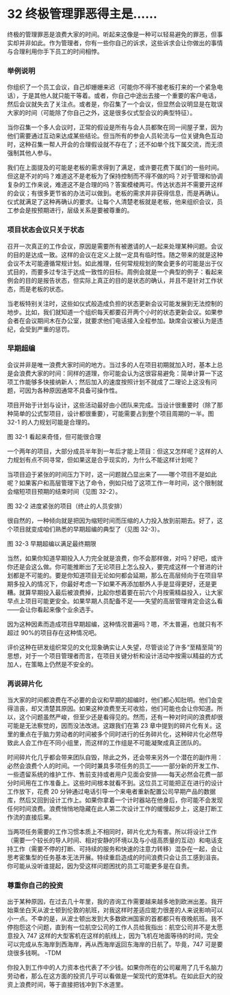 # 32 终极管理罪恶得主是……

终极的管理罪恶是浪费大家的时间。听起来这像是一种可以轻易避免的罪恶，但事实却并非如此。作为管理者，你有一些你自己的诉求，这些诉求会让你做出的事情与合理利用你手下员工的时间相悖。

### 举例说明



你组织了一个员工会议，自己却姗姗来迟（可能你不得不接老板打来的一个紧急电话），于是其他人就只能干等着。或者，你自己中途出去接一个重要的客户电话，然后会议就失去了关注点。或者是，你召集了一个会议，但显然会议明显是在耽误大家的时间（可能除了你自己之外，这是很多仪式型会议的典型特征）。

当你召集一个多人会议时，正常的假设是所有与会人员都聚在同一间屋子里，因为他们需要通过互动来达成某些结论。但当所有的参会人员轮流与一位关键角色互动时，这种召集一帮人开会的合理假设就不存在了；还不如单个找下属交流，而无须强制其他人参与。

我们在上面提及的可能是老板的需求得到了满足，或许要花费下属们的一些时间。但这是不对的吗？难道这不是老板为了保持控制而不得不做的吗？对于管理和协调复杂的工作来说，难道这不是合理的吗？答案模棱两可。传达状态并不需要开这样的会议；有很多更节省的办法可以做到。老板的需求并非获得信息，而是再确认。仪式就满足了这种再确认的要求。让每个人清楚老板就是老板，他来组织会议，员工参会是按预期进行，层级关系是要被尊重的。

### 项目状态会议只关于状态



召开一次真正的工作会议，原因是需要所有被邀请的人一起来处理某种问题。会议的目的是达成一致。这样的会议在定义上就一定具有临时性。随之带来的就是这种会议不太可能遵循常规计划。如此推理，任何常规规划的聚会更多的可能是出于仪式目的，而要多过专注于达成一致性的目标。周例会就是一个典型的例子：看起来例会的目的是报告状态，但实际上真正的目的是状态的确认，并且不是针对工作状态，而是老板的状态。

当老板特别关注时，这些如仪式般造成负担的状态更新会议可能发展到无法控制的地步。比如，我们就知道一个组织每天都要召开两个小时的状态更新会议。如果参会者在会议期间木在办公室，就要求他们电话接入全程参加。缺席会议被认为是违纪，会受到严重的惩罚。

### 早期超编



会议并非是唯一浪费大家时间的地方。当过多的人在项目初期就加入时，基本上总是会浪费大家的时间：同样的道理，你可能会认为这很容易避免：简单计算一下这项工作能够多快接纳新人；然后加入的速度按照计划不就成了二理论上这没有问题，可因为各种原因通常不具备可操作性。

项目开始于计划与设计，这些活动最好由小团队来完成。当设计很重要时（除了那种简单的公式型项目，设计都很重要），可能需要占到整个项目周期的一半。图 32-1 的人力规划可能是合理的。

图 32-1 看起来奇怪，但可能很合理

一个两年的项目，大部分成员半年到一年后才能上项目：但这又怎样呢？这样的人力规划有点不同寻常，但如果这是合乎现实的，为什么不能这样计划呢？

当项目迫于紧张的时间压力下时，这一问题就凸显出来了——哪个项目不是如此呢？如果客户和高层管理下达了命令，例如只给了这项工作一年时间，这个限制就会缩短项目预期的结束时间（见图 32-2）。

图 32-2 进度紧张的项目（终止的人员安排）

很自然的，一种倾向就是把因为缩短时间而压缩的人力投入放到前期去。好了，这个项目就变成咱们熟悉的早期超编的典型了（见图 32-3）。

图 32-3 早期超编以满足最终期限

当然，如果你知道早期投入人力完全就是浪费，你不会那样做，对吗？好吧，或许你还是会这么做。你可能推断出了无论项目上怎么投入，要完成这样一个冒进的计划都是不可能的。要是你知道项目无论如何都会延期，那么在高层倾向于在项目早期多投入的情况下，你最好考虑一下如果不再添加额外人手是显得更好，还是更糟。就算早期投入最后被浪费掉，比起你想着要在前六个月按需精益投入，让大家早点上项目可能更安全。如果早期人员配备不足——失望的高层管理肯定会这么看——会让你看起来像个业余选手。

因为这种因素而造成项目早期超编，这种情况普遍吗？嗯，不太普遍，也就只有不超过 90%的项目存在这种情况吧。

评价这种在研发组织常见的文化现象确实让人失望，尽管谈论了许多“至精至简”的思想，对于一个项目管理者而言，在项目关键分析和设计活动中按需以精益的方式加人，在策略上仍然是不安全的。

### 再说碎片化



当大家的时间都浪费在不必要的会议和早期的超编时，他们都心知肚明。他们会变得沮丧，却又清楚其原因。如果这种浪费至无可收拾，他们可能也会让你知道。所以，这个问题虽然严峻，但至少还是看得见的。然而，还有一种对时间的浪费却很可能是无法察觉的，因而没法改进。这跟我们在第 23 章中提到的碎片化有关。这里的重点在于脑力劳动者的时间被多个同时进行的任务碎片化，这种碎片化必然导致此人会工作在不同小组里，而这样的工作组是不可能凝聚成真正团队的。

时间碎片化几乎都会带来团队自毁，除此之外，还会带来另外一个潜在的副作用：必然会浪费个人的时间。一个同时兼具多项任务的员工——一部分新的开发工作、一些遗留系统的维护工作、售前支持或者用户见面会安排——每天必然会花费一部分时间用在工作准备上。这些时间根本就看不到。这位员工可能把正在进行的设计工作放下，花费 20 分钟通过电话引导一个来电者重新配置公司早期产品的数据库，然后又回到设计工作上。如果你拿着一个计时器站在他身后，你可能不会发现任何时间浪费。浪费悄悄地隐藏在此人第二次设计工作的缓慢起步上，这是打断工作流的直接后果。

当两项任务需要的工作习惯本质上不相同时，碎片化尤为有害。所以将设计工作（需要一个较长的导人时间、相对安静的环境以及与小组高质量的互动）和电话支持工作（需要不停的打断、可持续的服务和快速的注意力转移）混杂在一起，会让思考密集型的任务基本无法开展。特续重启造成的时间浪费只会让员工感到沮丧。你可能从没听谁提起，因为受这样问题困扰的员工可能更多是在自责。

### 尊重你自己的投资



出于某种原因，在过去几十年里，我的咨询工作需要越来越多地到欧洲出差。我开始乘坐白天从波士顿到伦敦的航班，对我这样时差适应能力很差的人来说影响可以小一点。不幸的是，从波士顿出发到大多数欧洲国家的首都都只有夜晚航班。我不停抱怨这个问题，直到有一位航空公司的工作人员给我指出：航空公司并不是太愿意投入 747 这样的大型客机在这样的航线上，因为飞机在地面等待的时间，完全可以完成从东海岸到西海岸，再从西海岸返回东海岸的日航了。毕竟，747 可是要烧很多钱啊。 -TDM

你投入到工作中的人力资本也代表了不少钱。如果你所在的公司雇用了几千名脑力劳动者，那么在这方面的投资几乎可以看做是一架现代的宽体机。在如此巨大的投资上浪费时间，等于直接把钱冲到下水道里。
